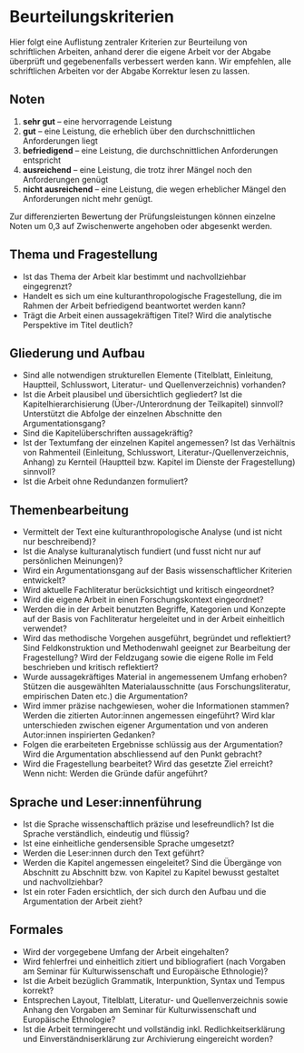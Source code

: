 # Beurteilungskriterien
Hier folgt eine Auflistung zentraler Kriterien zur Beurteilung von schriftlichen Arbeiten, anhand derer die eigene Arbeit vor der Abgabe überprüft und gegebenenfalls verbessert werden kann. Wir empfehlen, alle schriftlichen Arbeiten vor der Abgabe Korrektur lesen zu lassen.

## Noten
1. **sehr gut** – eine hervorragende Leistung
2. **gut** – eine Leistung, die erheblich über den durchschnittlichen Anforderungen liegt
3. **befriedigend** – eine Leistung, die durchschnittlichen Anforderungen entspricht 
4. **ausreichend** – eine Leistung, die trotz ihrer Mängel noch den Anforderungen genügt
5. **nicht ausreichend** – eine Leistung, die wegen erheblicher Mängel den Anforderungen nicht mehr genügt. 

Zur differenzierten Bewertung der Prüfungsleistungen können einzelne Noten um 0,3 auf Zwischenwerte angehoben oder abgesenkt werden.

## Thema und Fragestellung
- Ist das Thema der Arbeit klar bestimmt und nachvollziehbar eingegrenzt?
- Handelt es sich um eine kulturanthropologische Fragestellung, die im Rahmen der Arbeit befriedigend beantwortet werden kann?
- Trägt die Arbeit einen aussagekräftigen Titel? Wird die analytische Perspektive im Titel deutlich?

## Gliederung und Aufbau
- Sind alle notwendigen strukturellen Elemente (Titelblatt, Einleitung, Hauptteil, Schlusswort, Literatur- und Quellenverzeichnis) vorhanden?  
- Ist die Arbeit plausibel und übersichtlich gegliedert? Ist die Kapitelhierarchisierung (Über-/Unterordnung der Teilkapitel) sinnvoll? Unterstützt die Abfolge der einzelnen Abschnitte den Argumentationsgang?
- Sind die Kapitelüberschriften aussagekräftig?  
- Ist der Textumfang der einzelnen Kapitel angemessen? Ist das Verhältnis von Rahmenteil (Einleitung, Schlusswort, Literatur-/Quellenverzeichnis, Anhang) zu Kernteil (Hauptteil bzw. Kapitel im Dienste der Fragestellung) sinnvoll?
- Ist die Arbeit ohne Redundanzen formuliert?

## Themenbearbeitung
- Vermittelt der Text eine kulturanthropologische Analyse (und ist nicht nur beschreibend)?
- Ist die Analyse kulturanalytisch fundiert (und fusst nicht nur auf persönlichen Meinungen)?
- Wird ein Argumentationsgang auf der Basis wissenschaftlicher Kriterien entwickelt?
- Wird aktuelle Fachliteratur berücksichtigt und kritisch eingeordnet?
- Wird die eigene Arbeit in einen Forschungskontext eingeordnet?
- Werden die in der Arbeit benutzten Begriffe, Kategorien und Konzepte auf der Basis von Fachliteratur hergeleitet und in der Arbeit einheitlich verwendet?
- Wird das methodische Vorgehen ausgeführt, begründet und reflektiert? Sind Feldkonstruktion und Methodenwahl geeignet zur Bearbeitung der Fragestellung? Wird der Feldzugang sowie die eigene Rolle im Feld beschrieben und kritisch reflektiert?
- Wurde aussagekräftiges Material in angemessenem Umfang erhoben? Stützen die ausgewählten Materialausschnitte (aus Forschungsliteratur, empirischen Daten etc.) die Argumentation?
- Wird immer präzise nachgewiesen, woher die Informationen stammen? Werden die zitierten Autor:innen angemessen eingeführt? Wird klar unterschieden zwischen eigener Argumentation und von anderen Autor:innen inspirierten Gedanken?
- Folgen die erarbeiteten Ergebnisse schlüssig aus der Argumentation? Wird die Argumentation abschliessend auf den Punkt gebracht?
- Wird die Fragestellung bearbeitet? Wird das gesetzte Ziel erreicht? Wenn nicht: Werden die Gründe dafür angeführt?

## Sprache und Leser:innenführung
- Ist die Sprache wissenschaftlich präzise und lesefreundlich? Ist die Sprache verständlich, eindeutig und flüssig?
- Ist eine einheitliche gendersensible Sprache umgesetzt?
- Werden die Leser:innen durch den Text geführt?
- Werden die Kapitel angemessen eingeleitet? Sind die Übergänge von Abschnitt zu Abschnitt bzw. von Kapitel zu Kapitel bewusst gestaltet und nachvollziehbar?
- Ist ein roter Faden ersichtlich, der sich durch den Aufbau und die Argumentation der Arbeit zieht?

## Formales
- Wird der vorgegebene Umfang der Arbeit eingehalten?
- Wird fehlerfrei und einheitlich zitiert und bibliografiert (nach Vorgaben am Seminar für Kulturwissenschaft und Europäische Ethnologie)?
- Ist die Arbeit bezüglich Grammatik, Interpunktion, Syntax und Tempus korrekt?
- Entsprechen Layout, Titelblatt, Literatur- und Quellenverzeichnis sowie Anhang den Vorgaben am Seminar für Kulturwissenschaft und Europäische Ethnologie?
- Ist die Arbeit termingerecht und vollständig inkl. Redlichkeitserklärung und Einverständniserklärung zur Archivierung eingereicht worden?
